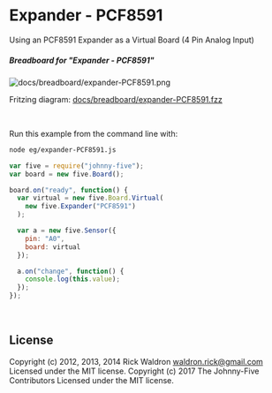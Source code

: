 <!--remove-start-->

# Expander - PCF8591

<!--remove-end-->


Using an PCF8591 Expander as a Virtual Board (4 Pin Analog Input)





##### Breadboard for "Expander - PCF8591"



![docs/breadboard/expander-PCF8591.png](breadboard/expander-PCF8591.png)<br>

Fritzing diagram: [docs/breadboard/expander-PCF8591.fzz](breadboard/expander-PCF8591.fzz)

&nbsp;




Run this example from the command line with:
```bash
node eg/expander-PCF8591.js
```


```javascript
var five = require("johnny-five");
var board = new five.Board();

board.on("ready", function() {
  var virtual = new five.Board.Virtual(
    new five.Expander("PCF8591")
  );

  var a = new five.Sensor({
    pin: "A0",
    board: virtual
  });

  a.on("change", function() {
    console.log(this.value);
  });
});

```








&nbsp;

<!--remove-start-->

## License
Copyright (c) 2012, 2013, 2014 Rick Waldron <waldron.rick@gmail.com>
Licensed under the MIT license.
Copyright (c) 2017 The Johnny-Five Contributors
Licensed under the MIT license.

<!--remove-end-->

